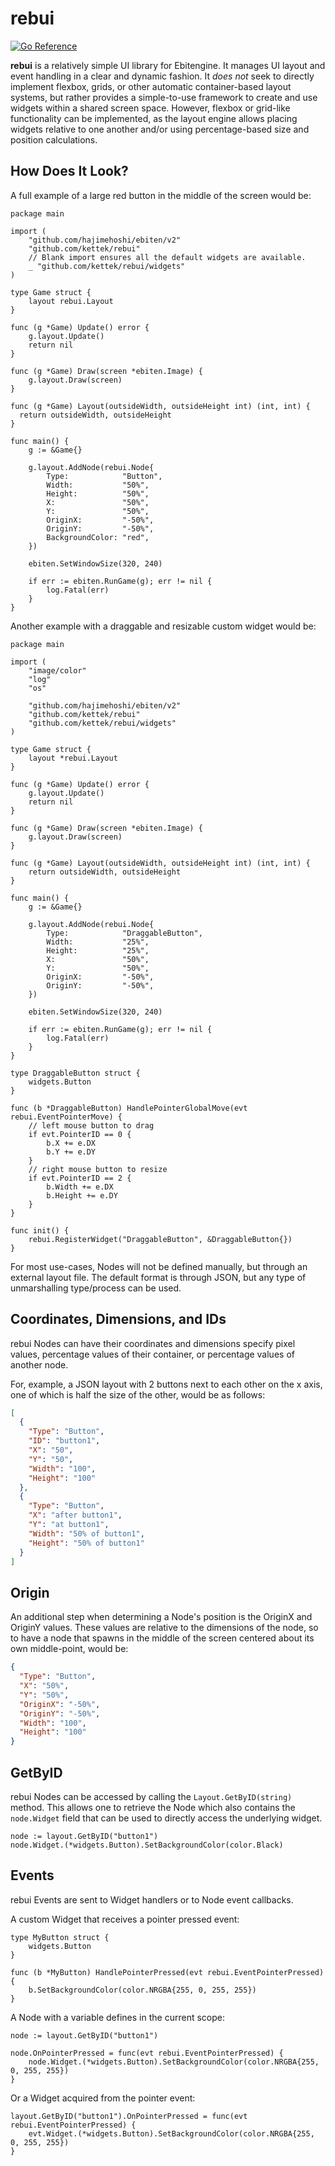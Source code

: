 # rebui

[![Go Reference](https://pkg.go.dev/badge/github.com/kettek/rebui.svg)](https://pkg.go.dev/github.com/kettek/rebui)

**rebui** is a relatively simple UI library for Ebitengine. It manages UI layout and event handling in a clear and dynamic fashion. It _does not_ seek to directly implement flexbox, grids, or other automatic container-based layout systems, but rather provides a simple-to-use framework to create and use widgets within a shared screen space. However, flexbox or grid-like functionality can be implemented, as the layout engine allows placing widgets relative to one another and/or using percentage-based size and position calculations.

## How Does It Look?

A full example of a large red button in the middle of the screen would be:

```golang
package main

import (
	"github.com/hajimehoshi/ebiten/v2"
	"github.com/kettek/rebui"
	// Blank import ensures all the default widgets are available.
	_ "github.com/kettek/rebui/widgets"
)

type Game struct {
	layout rebui.Layout
}

func (g *Game) Update() error {
	g.layout.Update()
	return nil
}

func (g *Game) Draw(screen *ebiten.Image) {
	g.layout.Draw(screen)
}

func (g *Game) Layout(outsideWidth, outsideHeight int) (int, int) {
  return outsideWidth, outsideHeight
}

func main() {
	g := &Game{}

	g.layout.AddNode(rebui.Node{
		Type:            "Button",
		Width:           "50%",
		Height:          "50%",
		X:               "50%",
		Y:               "50%",
		OriginX:         "-50%",
		OriginY:         "-50%",
		BackgroundColor: "red",
	})

	ebiten.SetWindowSize(320, 240)

	if err := ebiten.RunGame(g); err != nil {
		log.Fatal(err)
	}
}
```

Another example with a draggable and resizable custom widget would be:

```golang
package main

import (
	"image/color"
	"log"
	"os"

	"github.com/hajimehoshi/ebiten/v2"
	"github.com/kettek/rebui"
	"github.com/kettek/rebui/widgets"
)

type Game struct {
	layout *rebui.Layout
}

func (g *Game) Update() error {
	g.layout.Update()
	return nil
}

func (g *Game) Draw(screen *ebiten.Image) {
	g.layout.Draw(screen)
}

func (g *Game) Layout(outsideWidth, outsideHeight int) (int, int) {
	return outsideWidth, outsideHeight
}

func main() {
	g := &Game{}

	g.layout.AddNode(rebui.Node{
		Type:            "DraggableButton",
		Width:           "25%",
		Height:          "25%",
		X:               "50%",
		Y:               "50%",
		OriginX:         "-50%",
		OriginY:         "-50%",
	})

	ebiten.SetWindowSize(320, 240)

	if err := ebiten.RunGame(g); err != nil {
		log.Fatal(err)
	}
}

type DraggableButton struct {
	widgets.Button
}

func (b *DraggableButton) HandlePointerGlobalMove(evt rebui.EventPointerMove) {
	// left mouse button to drag
	if evt.PointerID == 0 {
		b.X += e.DX
		b.Y += e.DY
	}
	// right mouse button to resize
	if evt.PointerID == 2 {
		b.Width += e.DX
		b.Height += e.DY
	}
}

func init() {
	rebui.RegisterWidget("DraggableButton", &DraggableButton{})
}

```

For most use-cases, Nodes will not be defined manually, but through an external layout file. The default format is through JSON, but any type of unmarshalling type/process can be used.

## Coordinates, Dimensions, and IDs

rebui Nodes can have their coordinates and dimensions specify pixel values, percentage values of their container, or percentage values of another node.

For, example, a JSON layout with 2 buttons next to each other on the x axis, one of which is half the size of the other, would be as follows:

```json
[
  {
    "Type": "Button",
    "ID": "button1",
    "X": "50",
    "Y": "50",
    "Width": "100",
    "Height": "100"
  },
  {
    "Type": "Button",
    "X": "after button1",
    "Y": "at button1",
    "Width": "50% of button1",
    "Height": "50% of button1"
  }
]
```

## Origin

An additional step when determining a Node's position is the OriginX and OriginY values. These values are relative to the dimensions of the node, so to have a node that spawns in the middle of the screen centered about its own middle-point, would be:

```json
{
  "Type": "Button",
  "X": "50%",
  "Y": "50%",
  "OriginX": "-50%",
  "OriginY": "-50%",
  "Width": "100",
  "Height": "100"
}
```

## GetByID

rebui Nodes can be accessed by calling the `Layout.GetByID(string)` method. This allows one to retrieve the Node which also contains the `node.Widget` field that can be used to directly access the underlying widget.

```golang
node := layout.GetByID("button1")
node.Widget.(*widgets.Button).SetBackgroundColor(color.Black)
```

## Events

rebui Events are sent to Widget handlers or to Node event callbacks.

A custom Widget that receives a pointer pressed event:

```golang
type MyButton struct {
	widgets.Button
}

func (b *MyButton) HandlePointerPressed(evt rebui.EventPointerPressed) {
	b.SetBackgroundColor(color.NRGBA{255, 0, 255, 255})
}
```

A Node with a variable defines in the current scope:

```golang
node := layout.GetByID("button1")

node.OnPointerPressed = func(evt rebui.EventPointerPressed) {
	node.Widget.(*widgets.Button).SetBackgroundColor(color.NRGBA{255, 0, 255, 255})
}

```

Or a Widget acquired from the pointer event:

```golang
layout.GetByID("button1").OnPointerPressed = func(evt rebui.EventPointerPressed) {
	evt.Widget.(*widgets.Button).SetBackgroundColor(color.NRGBA{255, 0, 255, 255})
}
```
